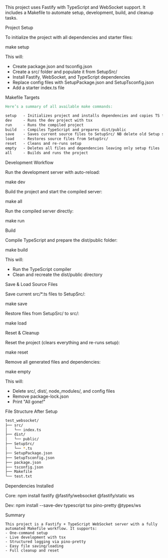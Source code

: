 
This project uses Fastify with TypeScript and WebSocket support. 
It includes a Makefile to automate setup, 
development, build, and cleanup tasks.

Project Setup

To initialize the project with all dependencies and starter files:

make setup

This will:
- Create package.json and tsconfig.json
- Create a src/ folder and populate it from SetupSrc/
- Install Fastify, WebSocket, and TypeScript dependencies
- Replace config files with SetupPackage.json and SetupTsconfig.json
- Add a starter index.ts file

Makefile Targets
```makefile
Here’s a summary of all available make commands:

setup   - Initializes project and installs dependencies and copies TS fie from SetupSrc Folder 
dev     - Runs the dev project with tsx  
run     - Runs the compiled project  
build   - Compiles TypeScript and prepares dist/public  
save    - Saves current source files to SetupSrc/ NB delete old Setup src fies  
load    - Restores source files from SetupSrc/  
reset   - Cleans and re-runs setup  
empty   - Deletes all files and dependencies leaving only setup files 
all     - Builds and runs the project  
```
Development Workflow

Run the development server with auto-reload:

make dev

Build the project and start the compiled server:

make all

Run the compiled server directly:

make run

Build

Compile TypeScript and prepare the dist/public folder:

make build

This will:
- Run the TypeScript compiler
- Clean and recreate the dist/public directory

Save & Load Source Files

Save current src/*.ts files to SetupSrc/:

make save

Restore files from SetupSrc/ to src/:

make load

Reset & Cleanup

Reset the project (clears everything and re-runs setup):

make reset

Remove all generated files and dependencies:

make empty

This will:
- Delete src/, dist/, node_modules/, and config files
- Remove package-lock.json
- Print "All gone!"

File Structure After Setup

```bash
test_websocket/
├── src/
│   └── index.ts
├── dist/
│   └── public/
├── SetupSrc/
│   └── *.ts
├── SetupPackage.json
├── SetupTsconfig.json
├── package.json
├── tsconfig.json
├── Makefile
└── test.txt
```
Dependencies Installed

Core:
npm install fastify @fastify/websocket @fastify/static ws

Dev:
npm install --save-dev typescript tsx pino-pretty @types/ws

Summary

```
This project is a Fastify + TypeScript WebSocket server with a fully automated Makefile workflow. It supports:
- One-command setup
- Live development with tsx
- Structured logging via pino-pretty
- Easy file saving/loading
- Full cleanup and reset
```
